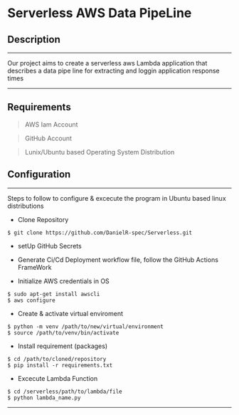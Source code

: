 # Serverless AWS Data PipeLine

## Description

***
Our project aims to create a serverless aws Lambda application that describes a data pipe line for extracting and loggin application response times 
***
## Requirements

> AWS Iam Account

> GitHub Account

> Lunix/Ubuntu based Operating System Distribution

## Configuration

***

Steps to follow to configure & excecute the program in Ubuntu based linux distributions

* Clone Repository
```
$ git clone https://github.com/DanielR-spec/Serverless.git

```
* setUp GitHub Secrets

* Generate Ci/Cd Deployment workflow file, follow the GitHub Actions FrameWork

* Initialize AWS credentials in OS
```
$ sudo apt-get install awscli
$ aws configure

```
* Create & activate virtual enviroment
```
$ python -m venv /path/to/new/virtual/environment
$ source /path/to/venv/bin/activate
```
* Install requirement (packages)
```
$ cd /path/to/cloned/repository                     
$ pip install -r requirements.txt
```
* Excecute Lambda Function
```
$ cd /serverless/path/to/lambda/file
$ python lambda_name.py             
```
***
